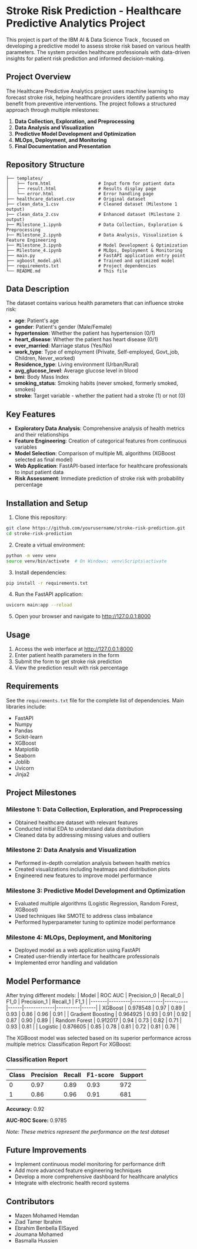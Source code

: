 # Stroke Risk Prediction - Healthcare Predictive Analytics Project

This project is part of the IBM AI & Data Science Track , focused on developing a predictive model to assess stroke risk based on various health parameters. The system provides healthcare professionals with data-driven insights for patient risk prediction and informed decision-making.

## Project Overview

The Healthcare Predictive Analytics project uses machine learning to forecast stroke risk, helping healthcare providers identify patients who may benefit from preventive interventions. The project follows a structured approach through multiple milestones:

1. **Data Collection, Exploration, and Preprocessing**
2. **Data Analysis and Visualization**
3. **Predictive Model Development and Optimization**
4. **MLOps, Deployment, and Monitoring**
5. **Final Documentation and Presentation**

## Repository Structure

```
├── templates/
│   ├── form.html                  # Input form for patient data
│   ├── result.html                # Results display page
│   └── error.html                 # Error handling page
├── healthcare_dataset.csv         # Original dataset
├── clean_data_1.csv               # Cleaned dataset (Milestone 1 output)
├── clean_data_2.csv               # Enhanced dataset (Milestone 2 output)
├── Milestone_1.ipynb              # Data Collection, Exploration & Preprocessing
├── Milestone_2.ipynb              # Data Analysis, Visualization & Feature Engineering 
├── Milestone_3.ipynb              # Model Development & Optimization
├── Milestone_4.ipynb              # MLOps, Deployment & Monitoring 
├── main.py                        # FastAPI application entry point
├── xgboost_model.pkl              # Trained and optimized model
├── requirements.txt               # Project dependencies
└── README.md                      # This file
```

## Data Description

The dataset contains various health parameters that can influence stroke risk:

- **age**: Patient's age
- **gender**: Patient's gender (Male/Female)
- **hypertension**: Whether the patient has hypertension (0/1)
- **heart_disease**: Whether the patient has heart disease (0/1)
- **ever_married**: Marriage status (Yes/No)
- **work_type**: Type of employment (Private, Self-employed, Govt_job, Children, Never_worked)
- **Residence_type**: Living environment (Urban/Rural)
- **avg_glucose_level**: Average glucose level in blood
- **bmi**: Body Mass Index
- **smoking_status**: Smoking habits (never smoked, formerly smoked, smokes)
- **stroke**: Target variable - whether the patient had a stroke (1) or not (0)

## Key Features

- **Exploratory Data Analysis**: Comprehensive analysis of health metrics and their relationships
- **Feature Engineering**: Creation of categorical features from continuous variables
- **Model Selection**: Comparison of multiple ML algorithms (XGBoost selected as final model)
- **Web Application**: FastAPI-based interface for healthcare professionals to input patient data
- **Risk Assessment**: Immediate prediction of stroke risk with probability percentage

## Installation and Setup

1. Clone this repository:
```bash
git clone https://github.com/yourusername/stroke-risk-prediction.git
cd stroke-risk-prediction
```

2. Create a virtual environment:
```bash
python -m venv venv
source venv/bin/activate  # On Windows: venv\Scripts\activate
```

3. Install dependencies:
```bash
pip install -r requirements.txt
```

4. Run the FastAPI application:
```bash
uvicorn main:app --reload
```

5. Open your browser and navigate to http://127.0.0.1:8000

## Usage

1. Access the web interface at http://127.0.0.1:8000
2. Enter patient health parameters in the form
3. Submit the form to get stroke risk prediction
4. View the prediction result with risk percentage

## Requirements

See the `requirements.txt` file for the complete list of dependencies. Main libraries include:

- FastAPI
- Numpy
- Pandas
- Scikit-learn
- XGBoost
- Matplotlib
- Seaborn
- Joblib
- Uvicorn
- Jinja2

## Project Milestones

### Milestone 1: Data Collection, Exploration, and Preprocessing
- Obtained healthcare dataset with relevant features
- Conducted initial EDA to understand data distribution
- Cleaned data by addressing missing values and outliers

### Milestone 2: Data Analysis and Visualization
- Performed in-depth correlation analysis between health metrics
- Created visualizations including heatmaps and distribution plots
- Engineered new features to improve model performance

### Milestone 3: Predictive Model Development and Optimization
- Evaluated multiple algorithms (Logistic Regression, Random Forest, XGBoost)
- Used techniques like SMOTE to address class imbalance
- Performed hyperparameter tuning to optimize model performance

### Milestone 4: MLOps, Deployment, and Monitoring
- Deployed model as a web application using FastAPI
- Created user-friendly interface for healthcare professionals
- Implemented error handling and validation

## Model Performance
After trying different models:
| Model | ROC AUC | Precision_0 | Recall_0 | F1_0 | Precision_1 | Recall_1 | F1_1 |
|-------|---------|-------------|----------|------|-------------|----------|------|
| XGBoost | 0.978548 | 0.97 | 0.89 | 0.93 | 0.86 | 0.96 | 0.91 |
| Gradient Boosting | 0.964925 | 0.93 | 0.91 | 0.92 | 0.87 | 0.90 | 0.89 |
| Random Forest | 0.912017 | 0.94 | 0.73 | 0.82 | 0.71 | 0.93 | 0.81 |
| Logistic | 0.876605 | 0.85 | 0.78 | 0.81 | 0.72 | 0.81 | 0.76 |

The XGBoost model was selected based on its superior performance across multiple metrics:
Classification Report For XGBoost:
###  Classification Report

| Class | Precision | Recall | F1-score | Support |
|-------|-----------|--------|----------|---------|
| 0     | 0.97      | 0.89   | 0.93     | 972     |
| 1     | 0.86      | 0.96   | 0.91     | 681     |

**Accuracy:** 0.92  

**AUC-ROC Score:** 0.9785

*Note: These metrics represent the performance on the test dataset*

## Future Improvements

- Implement continuous model monitoring for performance drift
- Add more advanced feature engineering techniques
- Develop a more comprehensive dashboard for healthcare analytics
- Integrate with electronic health record systems

## Contributors

- Mazen Mohamed Hemdan
- Ziad Tamer Ibrahim
- Ebrahim Benbella ElSayed
- Joumana Mohamed
- Basmalla Hussien
